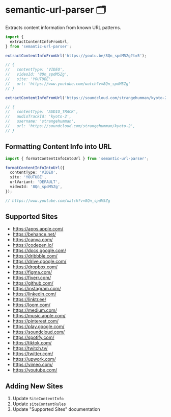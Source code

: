# semantic-url-parser 🗂️

Extracts content information from known URL patterns.

```ts
import {
  extractContentInfoFromUrl,
} from 'semantic-url-parser';

extractContentInfoFromUrl('https://youtu.be/8Qn_spdM5Zg?t=5');

// {
//   contentType: 'VIDEO',
//   videoId: '8Qn_spdM5Zg',
//   site: 'YOUTUBE',
//   url: 'https://www.youtube.com/watch?v=8Qn_spdM5Zg'
// }

extractContentInfoFromUrl('https://soundcloud.com/strangehumman/kyoto-2?utm_source=clipboard&utm_medium=text&utm_campaign=social_sharing');

// {
//   contentType: 'AUDIO_TRACK',
//   audioTrackId: 'kyoto-2',
//   username: 'strangehumman',
//   url: 'https://soundcloud.com/strangehumman/kyoto-2',
// }
```

## Formatting Content Info into URL

```ts
import { formatContentInfoIntoUrl } from 'semantic-url-parser';

formatContentInfoIntoUrl({
  contentType: 'VIDEO',
  site: 'YOUTUBE',
  urlVariant: 'DEFAULT',
  videoId: '8Qn_spdM5Zg',
});

// https://www.youtube.com/watch?v=8Qn_spdM5Zg
```

## Supported Sites

* https://apps.apple.com/
* https://behance.net/
* https://canva.com/
* https://codepen.io/
* https://docs.google.com/
* https://dribbble.com/
* https://drive.google.com/
* https://dropbox.com/
* https://figma.com/
* https://fiverr.com/
* https://github.com/
* https://instagram.com/
* https://linkedin.com/
* https://linktr.ee/
* https://loom.com/
* https://medium.com/
* https://music.apple.com/
* https://pinterest.com/
* https://play.google.com/
* https://soundcloud.com/
* https://spotify.com/
* https://tiktok.com/
* https://twitch.tv/
* https://twitter.com/
* https://upwork.com/
* https://vimeo.com/
* https://youtube.com/

## Adding New Sites

1. Update `SiteContentInfo`
1. Update `siteContentRules`
1. Update "Supported Sites" documentation